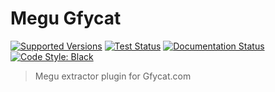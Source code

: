 # Megu Gfycat

[![Supported Versions](https://img.shields.io/pypi/pyversions/megu-gfycat.svg)](https://pypi.org/project/megu-gfycat/)
[![Test Status](https://github.com/stephen-bunn/megu-gfycat/workflows/Test%20Package/badge.svg)](https://github.com/stephen-bunn/megu-gfycat)
[![Documentation Status](https://readthedocs.org/projects/megu-gfycat/badge/?version=latest)](https://megu-gfycat.readthedocs.io/)
[![Code Style: Black](https://img.shields.io/badge/code%20style-black-000000.svg)](https://github.com/ambv/black)

> Megu extractor plugin for Gfycat.com
